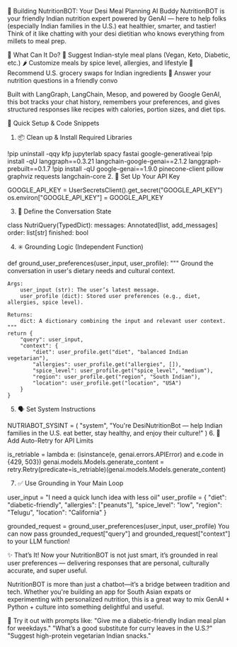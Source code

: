 🥗 Building NutritionBOT: Your Desi Meal Planning AI Buddy
NutritionBOT is your friendly Indian nutrition expert powered by GenAI — here to help folks (especially Indian families in the U.S.) eat healthier, smarter, and tastier! Think of it like chatting with your desi dietitian who knows everything from millets to meal prep.

🚀 What Can It Do?
🍛 Suggest Indian-style meal plans (Vegan, Keto, Diabetic, etc.)
🌶️ Customize meals by spice level, allergies, and lifestyle
🛒 Recommend U.S. grocery swaps for Indian ingredients
🧠 Answer your nutrition questions in a friendly convo

Built with LangGraph, LangChain, Mesop, and powered by Google GenAI, this bot tracks your chat history, remembers your preferences, and gives structured responses like recipes with calories, portion sizes, and diet tips.

🧱 Quick Setup & Code Snippets
1. 📦 Clean up & Install Required Libraries

!pip uninstall -qqy kfp jupyterlab spacy fastai google-generativeai
!pip install -qU langgraph==0.3.21 langchain-google-genai==2.1.2 langgraph-prebuilt==0.1.7
!pip install -qU google-genai==1.9.0 pinecone-client pillow graphviz requests langchain-core
2. 🔐 Set Up Your API Key


GOOGLE_API_KEY = UserSecretsClient().get_secret("GOOGLE_API_KEY")
os.environ["GOOGLE_API_KEY"] = GOOGLE_API_KEY

3. 🧠 Define the Conversation State

class NutriQuery(TypedDict):
    messages: Annotated[list, add_messages]
    order: list[str]
    finished: bool
    
4. ✳️ Grounding Logic (Independent Function)

def ground_user_preferences(user_input, user_profile):
    """
    Ground the conversation in user's dietary needs and cultural context.

    Args:
        user_input (str): The user’s latest message.
        user_profile (dict): Stored user preferences (e.g., diet, allergies, spice level).

    Returns:
        dict: A dictionary combining the input and relevant user context.
    """
    return {
        "query": user_input,
        "context": {
            "diet": user_profile.get("diet", "balanced Indian vegetarian"),
            "allergies": user_profile.get("allergies", []),
            "spice_level": user_profile.get("spice_level", "medium"),
            "region": user_profile.get("region", "South Indian"),
            "location": user_profile.get("location", "USA")
        }
    }
5. 🗣️ Set System Instructions

NUTRIABOT_SYSINT = (
    "system",
    "You're DesiNutritionBot — help Indian families in the U.S. eat better, stay healthy, and enjoy their culture!"
)
6. 🔁 Add Auto-Retry for API Limits


is_retriable = lambda e: (isinstance(e, genai.errors.APIError) and e.code in {429, 503})
genai.models.Models.generate_content = retry.Retry(predicate=is_retriable)(genai.models.Models.generate_content)

7. ✅ Use Grounding in Your Main Loop

user_input = "I need a quick lunch idea with less oil"
user_profile = {
    "diet": "diabetic-friendly",
    "allergies": ["peanuts"],
    "spice_level": "low",
    "region": "Telugu",
    "location": "California"
}

grounded_request = ground_user_preferences(user_input, user_profile)
You can now pass grounded_request["query"] and grounded_request["context"] to your LLM function!

✨ That’s It!
Now your NutritionBOT is not just smart, it’s grounded in real user preferences — delivering responses that are personal, culturally accurate, and super useful.

NutritionBOT is more than just a chatbot—it’s a bridge between tradition and tech. Whether you're building an app for South Asian expats or experimenting with personalized nutrition, this is a great way to mix GenAI + Python + culture into something delightful and useful.

💬 Try it out with prompts like:
"Give me a diabetic-friendly Indian meal plan for weekdays."
"What’s a good substitute for curry leaves in the U.S.?"
"Suggest high-protein vegetarian Indian snacks."



